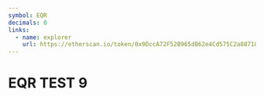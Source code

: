```yaml
---
symbol: EQR
decimals: 0
links:
  - name: explorer
    url: https://etherscan.io/token/0x9DccA72F52B965dB62e4Cd575C2a88718c6893E3
---
```


# EQR TEST 9
